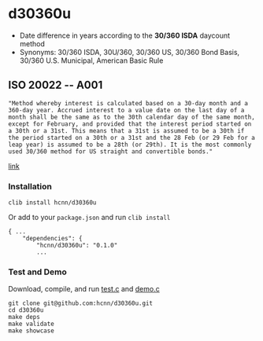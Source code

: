 # d30360u
* Date difference in years according to the **30/360 ISDA** daycount method
* Synonyms: 30/360 ISDA, 30U/360, 30/360 US, 30/360 Bond Basis, 30/360 U.S. Municipal, American Basic Rule


## ISO 20022 -- A001

    "Method whereby interest is calculated based on a 30-day month and a 360-day year. Accrued interest to a value date on the last day of a month shall be the same as to the 30th calendar day of the same month, except for February, and provided that the interest period started on a 30th or a 31st. This means that a 31st is assumed to be a 30th if the period started on a 30th or a 31st and the 28 Feb (or 29 Feb for a leap year) is assumed to be a 28th (or 29th). It is the most commonly used 30/360 method for US straight and convertible bonds."

[link](https://www.iso20022.org/15022/uhb/mt565-16-field-22f.htm)


### Installation
```
clib install hcnn/d30360u
```

Or add to your `package.json` and run `clib install`

```
{ ...
    "dependencies": {
        "hcnn/d30360u": "0.1.0"
        ...
```

### Test and Demo
Download, compile, and run [test.c](https://github.com/hcnn/d30360u/blob/master/test.c) and [demo.c](https://github.com/hcnn/d30360u/blob/master/demo.c)

```
git clone git@github.com:hcnn/d30360u.git
cd d30360u
make deps
make validate
make showcase
```
